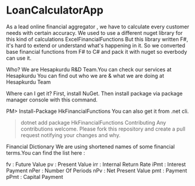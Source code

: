# LoanCalculatorApp
As a lead online financial aggregator , we have to calculate every customer needs with certain accuracy. We used to use a different nuget library for this kind of calculations ExcelFinancialFunctions But this library written F#, it's hard to extend or understand what's happening in it. So we converted base financial functions from F# to C# and pack it with nuget so everbody can use it.

Who?
We are Hesapkurdu R&D Team.You can check our services at Hesapkurdu You can find out who we are & what we are doing at Hesapkurdu Team

Where can I get it?
First, install NuGet. Then install package via package manager console with this command.

PM> Install-Package HkFinancialFunctions
You can also get it from .net cli.

> dotnet add package HkFinancialFunctions
Contributing
Any contributions welcome. Please fork this repository and create a pull request notifying your changes and why.

Financial Dictionary
We are using shortened names of some financial terms.You can find the list here :

fv : Future Value
pv : Present Value
irr : Internal Return Rate
iPmt : Interest Payment
nPer : Number Of Periods
nPv : Net Present Value
pmt : Payment
pPmt : Capital Payment
